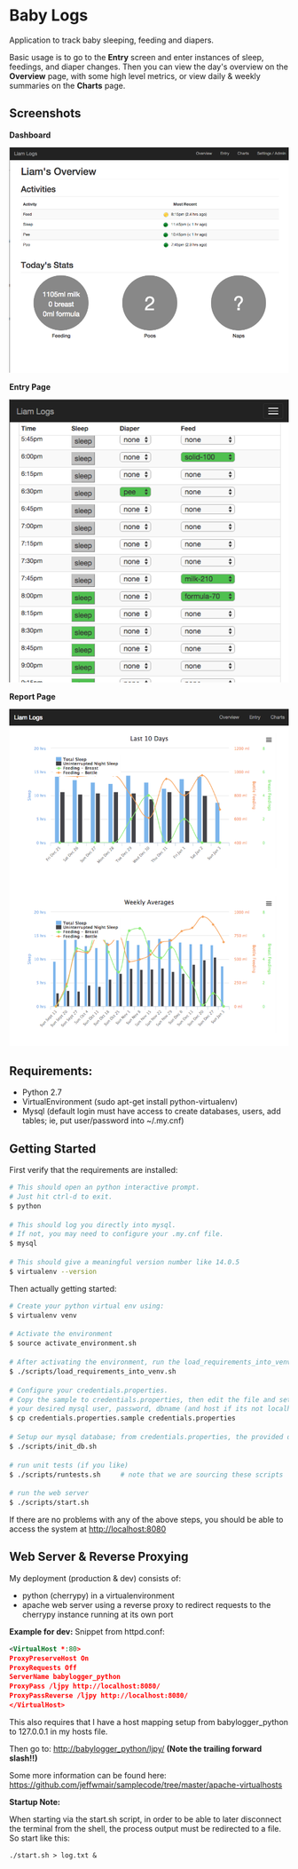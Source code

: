 # Baby Logs
Application to track baby sleeping, feeding and diapers.

Basic usage is to go to the **Entry** screen and enter instances of sleep, feedings, and diaper changes.  Then you can view the day's overview on the **Overview** page, with some high level metrics, or view daily & weekly summaries on the **Charts** page.

## Screenshots

**Dashboard**

![Alt text](/docs/DashboardPage.png)

**Entry Page**

![Alt text](/docs/EntryPage.png)

**Report Page**

![Alt text](/docs/ReportPage.png)

## Requirements:

* Python 2.7
* VirtualEnvironment (sudo apt-get install python-virtualenv)
* Mysql (default login must have access to create databases, users, add tables; ie, put user/password into ~/.my.cnf)

## Getting Started

First verify that the requirements are installed:
```bash
# This should open an python interactive prompt. 
# Just hit ctrl-d to exit.
$ python		

# This should log you directly into mysql.  
# If not, you may need to configure your .my.cnf file.
$ mysql

# This should give a meaningful version number like 14.0.5
$ virtualenv --version
```

Then actually getting started:
```bash
# Create your python virtual env using:
$ virtualenv venv

# Activate the environment
$ source activate_environment.sh

# After activating the environment, run the load_requirements_into_venv script.
$ ./scripts/load_requirements_into_venv.sh

# Configure your credentials.properties.
# Copy the sample to credentials.properties, then edit the file and set
# your desired mysql user, password, dbname (and host if its not localhost)
$ cp credentials.properties.sample credentials.properties

# Setup our mysql database; from credentials.properties, the provided dbname will be created; user will be created and assigned to the db
$ ./scripts/init_db.sh

# run unit tests (if you like)
$ ./scripts/runtests.sh     # note that we are sourcing these scripts

# run the web server
$ ./scripts/start.sh
```

If there are no problems with any of the above steps, you should be able to access the system at [http://localhost:8080](http://localhost:8080)

## Web Server &  Reverse Proxying
My deployment (production & dev) consists of:
* python (cherrypy) in a virtualenvironment
* apache web server using a reverse proxy to redirect requests to the cherrypy instance running at its own port

**Example for dev:**
Snippet from httpd.conf:

```xml
<VirtualHost *:80>
ProxyPreserveHost On
ProxyRequests Off
ServerName babylogger_python
ProxyPass /ljpy http://localhost:8080/
ProxyPassReverse /ljpy http://localhost:8080/
</VirtualHost>
```

This also requires that I have a host mapping setup from babylogger_python to 127.0.0.1 in my hosts file.

Then go to: [http://babylogger_python/ljpy/](http://babylogger_python/ljpy/) **(Note the trailing forward slash!!)**

Some more information can be found here: https://github.com/jeffwmair/samplecode/tree/master/apache-virtualhosts

**Startup Note:**

When starting via the start.sh script, in order to be able to later disconnect the terminal from the shell, the process output must be redirected to a file.  So start like this:

```shell
./start.sh > log.txt &
```
